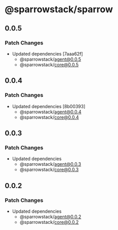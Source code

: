 # @sparrowstack/sparrow

## 0.0.5

### Patch Changes

- Updated dependencies [7aaa62f]
    - @sparrowstack/agent@0.0.5
    - @sparrowstack/core@0.0.5

## 0.0.4

### Patch Changes

- Updated dependencies [8b00393]
    - @sparrowstack/agent@0.0.4
    - @sparrowstack/core@0.0.4

## 0.0.3

### Patch Changes

- Updated dependencies
    - @sparrowstack/agent@0.0.3
    - @sparrowstack/core@0.0.3

## 0.0.2

### Patch Changes

- Updated dependencies
    - @sparrowstack/agent@0.0.2
    - @sparrowstack/core@0.0.2
